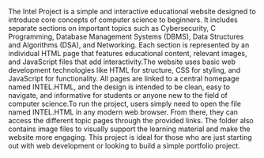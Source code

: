 The Intel Project is a simple and interactive educational website designed to introduce core concepts of computer science to beginners.
It includes separate sections on important topics such as Cybersecurity, C Programming, Database Management Systems (DBMS), Data Structures and 
Algorithms (DSA), and Networking. Each section is represented by an individual HTML page that features educational content, relevant images,
and JavaScript files that add interactivity.The website uses basic web development technologies like HTML for structure, CSS for styling,
and JavaScript for functionality. All pages are linked to a central homepage named INTEL.HTML, and the design is intended to be clean, 
easy to navigate, and informative for students or anyone new to the field of computer science.To run the project, users simply need to open 
the file named INTEL.HTML in any modern web browser. From there, they can access the different topic pages through the provided links. The folder
also contains image files to visually support the learning material and make the website more engaging.
This project is ideal for those who are just starting out with web development or looking to build a simple portfolio project.

